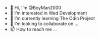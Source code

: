 - 👋 Hi, I’m @BoyMan2000
- 👀 I’m interested in Wed Development
- 🌱 I’m currently learning The Odin Project
- 💞️ I’m looking to collaborate on ...
- 📫 How to reach me ...

<!---
BoyMan2000/BoyMan2000 is a ✨ special ✨ repository because its `README.md` (this file) appears on your GitHub profile.
You can click the Preview link to take a look at your changes.
--->
